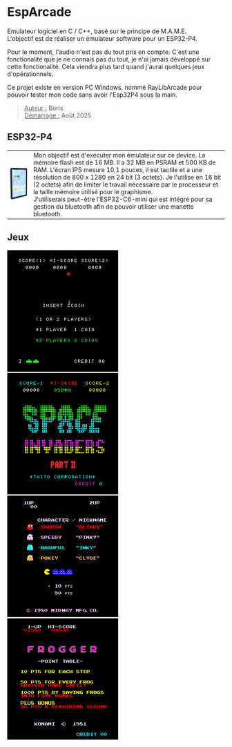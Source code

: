 
# EspArcade  

Emulateur logiciel en C / C++, basé sur le principe de M.A.M.E.  
L'objectif est de réaliser un émulateur software pour un ESP32-P4. 

Pour le moment, l'audio n'est pas du tout pris en compte. C'est une fonctionalité que je ne connais pas du tout, je n'ai jamais développé sur cette fonctionalité. Cela viendra plus tard quand j'aurai quelques jeux d'opérationnels.  

Ce projet existe en version PC Windows, nommé RayLibArcade pour pouvoir tester mon code sans avoir l'Esp32P4 sous la main.  

> <ins>Auteur :</ins> Boris  
<ins>Démarrage :</ins> Août 2025  

## ESP32-P4

|       |      |
| :---: | :--- |  
| ![ESP32-P4](roms/Esp32-P4.png) | Mon objectif est d'exécuter mon émulateur sur ce device. La mémoire flash est de 16 MB. Il a 32 MB en PSRAM et 500 KB de RAM. L'écran IPS mesure 10,1 pouces, il est tactile et a une résolution de 800 x 1280 en 24 bit (3 octets). Je l'utilise en 16 bit (2 octets) afin de limiter le travail nécessaire par le processeur et la taille mémoire utilisé pour le graphisme. <br> J'utiliserais peut-être l'ESP32-C6-mini qui est intégré pour sa gestion du bluetooth afin de pouvoir utiliser une manette bluetooth.  |

## Jeux  

![Space Invaders](roms/RLarcade_invaders.png) ![Space Invaders Part II](roms/RLarcade_invadpt2.png) ![Pacman](roms/RLarcade_pacman.png) ![Frogger](roms/RLarcade_frogger.png)
